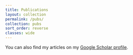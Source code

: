 ```yaml
---
title: Publications
layout: collection
permalink: /pubs/
collection: pubs
sort_order: reverse
classes: wide
---
```


You can also find my articles on my [Google Scholar profile](https://scholar.google.ca/citations?user=3oIJ5pUAAAAJ&hl=en).
